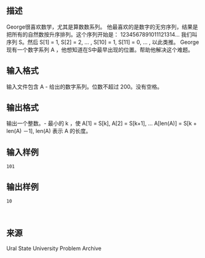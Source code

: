 ## 描述

George很喜欢数学，尤其是算数数系列。 他最喜欢的是数字的无穷序列，结果是把所有的自然数按升序排列。这个序列开始是： 1234567891011121314... 我们叫序列 S。然后 S[1] = 1, S[2] = 2, ... , S[10] = 1, S[11] = 0, ... , 以此类推。 George 现有一个数字系列 A ，他想知道在S中最早出现的位置。帮助他解决这个难题。 

## 输入格式

输入文件包含 A - 给出的数字系列。位数不超过 200。没有空格。

## 输出格式

输出一个整数。- 最小的 k ，使 A[1] = S[k], A[2] = S[k+1], ... A[len(A)] = S[k + len(A) －1], len(A) 表示 A 的长度。 

## 输入样例

```plaintext
101 
```

## 输出样例

```plaintext
10 
```



 

## 来源

Ural State University Problem Archive

